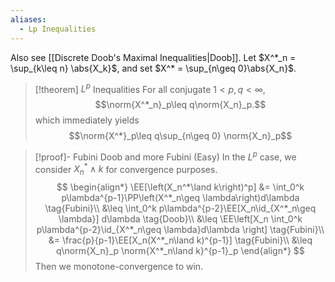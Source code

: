 ```yaml
---
aliases:
  - Lp Inequalities
---
```

Also see [[Discrete Doob's Maximal Inequalities|Doob]]. Let $X^*_n = \sup_{k\leq n} \abs{X_k}$, and set $X^* = \sup_{n\geq 0}\abs{X_n}$. 

>[!theorem] $L^p$ Inequalities
> For all conjugate $1 < p,q < \infty$,$$\norm{X^*_n}_p\leq q\norm{X_n}_p.$$which immediately yields$$\norm{X^*}_p\leq q\sup_{n\geq 0} \norm{X_n}_p$$

> [!proof]- Fubini Doob and more Fubini (Easy)
> In the $L^p$ case, we consider $X^*_n\land k$ for convergence purposes.
> $$
> \begin{align*}
> 	\EE[\left(X_n^*\land k\right)^p] &= \int_0^k p\lambda^{p-1}\PP\left(X^*_n\geq \lambda\right)d\lambda \tag{Fubini}\\
> 	&\leq \int_0^k p\lambda^{p-2}\EE[X_n\id_{X^*_n\geq \lambda}] d\lambda \tag{Doob}\\
> 	&\leq \EE\left[X_n \int_0^k p\lambda^{p-2}\id_{X^*_n\geq \lambda}d\lambda \right] \tag{Fubini}\\
> 	&= \frac{p}{p-1}\EE[X_n(X^*_n\land k)^{p-1}]  \tag{Fubini}\\
> 	&\leq q\norm{X_n}_p \norm{X^*_n\land k}^{p-1}_p
> \end{align*}
> $$
> Then we monotone-convergence to win.
